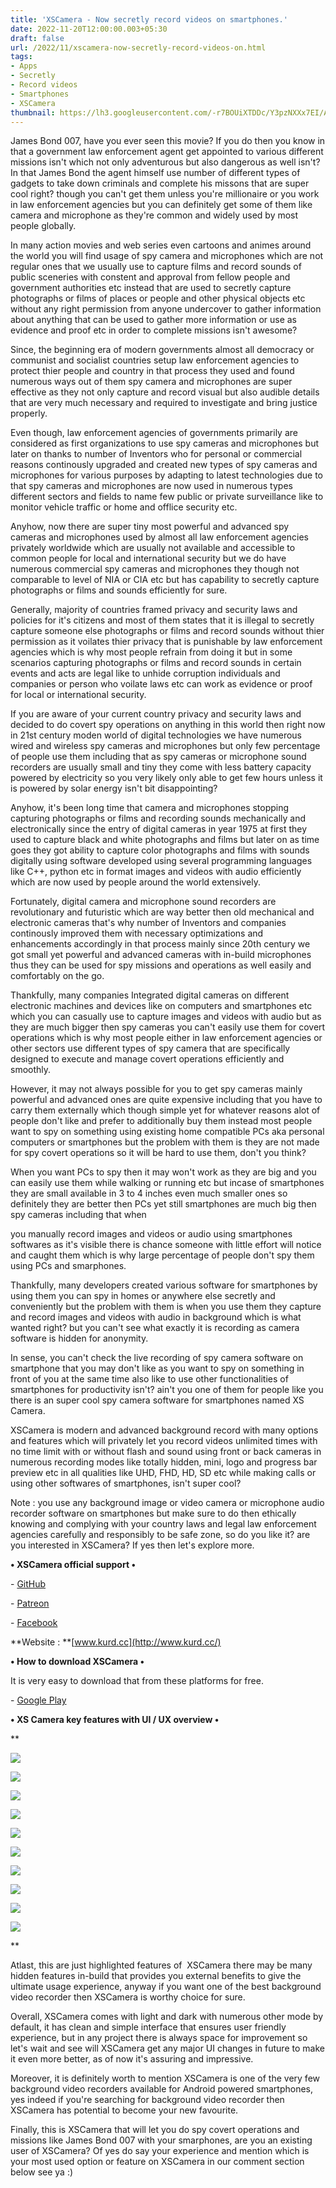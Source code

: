 ```yaml
---
title: 'XSCamera - Now secretly record videos on smartphones.'
date: 2022-11-20T12:00:00.003+05:30
draft: false
url: /2022/11/xscamera-now-secretly-record-videos-on.html
tags: 
- Apps
- Secretly
- Record videos
- Smartphones
- XSCamera
thumbnail: https://lh3.googleusercontent.com/-r7BOUiXTDDc/Y3pzNXXx7EI/AAAAAAAAPEg/MK38_R16DJ0b5TlaQS8QSnlDpqk2DUb2QCNcBGAsYHQ/s1600/1668969265956316-0.png
---
```


  

  

James Bond 007, have you ever seen this movie? If you do then you know in that a government law enforcement agent get appointed to various different missions isn't which not only adventurous but also dangerous as well isn't? In that James Bond the agent himself use number of different types of gadgets to take down criminals and complete his missons that are super cool right? though you can't get them unless you're millionaire or you work in law enforcement agencies but you can definitely get some of them like camera and microphone as they're common and widely used by most people globally.

  

In many action movies and web series even cartoons and animes around the world you will find usage of spy camera and microphones which are not regular ones that we usually use to capture films and record sounds of public sceneries with constent and approval from fellow people and government authorities etc instead that are used to secretly capture photographs or films of places or people and other physical objects etc without any right permission from anyone undercover to gather information about anything that can be used to gather more information or use as evidence and proof etc in order to complete missions isn't awesome?

  

Since, the beginning era of modern governments almost all democracy or communist and socialist countries setup law enforcement agencies to protect thier people and country in that process they used and found numerous ways out of them spy camera and microphones are super effective as they not only capture and record visual but also audible details that are very much necessary and required to investigate and bring justice properly.

  

Even though, law enforcement agencies of governments primarily are considered as first organizations to use spy cameras and microphones but later on thanks to number of Inventors who for personal or commercial reasons continously upgraded and created new types of spy cameras and microphones for various purposes by adapting to latest technologies due to that spy cameras and microphones are now used in numerous types different sectors and fields to name few public or private surveillance like to monitor vehicle traffic or home and offlice security etc.

  

Anyhow, now there are super tiny most powerful and advanced spy cameras and microphones used by almost all law enforcement agencies privately worldwide which are usually not available and accessible to common people for local and international security but we do have numerous commercial spy cameras and microphones they though not comparable to level of NIA or CIA etc but has capability to secretly capture photographs or films and sounds efficiently for sure.

  

Generally, majority of countries framed privacy and security laws and policies for it's citizens and most of them states that it is illegal to secretly capture someone else photographs or films and record sounds without thier permission as it voilates thier privacy that is punishable by law enforcement agencies which is why most people refrain from doing it but in some scenarios capturing photographs or films and record sounds in certain events and acts are legal like to unhide corruption individuals and companies or person who voilate laws etc can work as evidence or proof for local or international security.

  

If you are aware of your current country privacy and security laws and decided to do covert spy operations on anything in this world then right now in 21st century moden world of digital technologies we have numerous wired and wireless spy cameras and microphones but only few percentage of people use them including that as spy cameras or microphone sound recorders are usually small and tiny they come with less battery capacity powered by electricity so you very likely only able to get few hours unless it is powered by solar energy isn't bit disappointing?

  

Anyhow, it's been long time that camera and microphones stopping capturing photographs or films and recording sounds mechanically and electronically since the entry of digital cameras in year 1975 at first they used to capture black and white photographs and films but later on as time goes they got ability to capture color photographs and films with sounds digitally using software developed using several programming languages like C++, python etc in format images and videos with audio efficiently which are now used by people around the world extensively.

  

Fortunately, digital camera and microphone sound recorders are revolutionary and futuristic which are way better then old mechanical and electronic cameras that's why number of Inventors and companies continously improved them with necessary optimizations and enhancements accordingly in that process mainly since 20th century we got small yet powerful and advanced cameras with in-build microphones thus they can be used for spy missions and operations as well easily and comfortably on the go.

  

Thankfully, many companies Integrated digital cameras on different electronic machines and devices like on computers and smartphones etc which you can casually use to capture images and videos with audio but as they are much bigger then spy cameras you can't easily use them for covert operations which is why most people either in law enforcement agencies or other sectors use different types of spy camera that are specifically designed to execute and manage covert operations efficiently and smoothly.

  

However, it may not always possible for you to get spy cameras mainly powerful and advanced ones are quite expensive including that you have to carry them externally which though simple yet for whatever reasons alot of people don't like and prefer to additionally buy them instead most people want to spy on something using existing home compatible PCs aka personal computers or smartphones but the problem with them is they are not made for spy covert operations so it will be hard to use them, don't you think?

  

When you want PCs to spy then it may won't work as they are big and you can easily use them while walking or running etc but incase of smartphones they are small available in 3 to 4 inches even much smaller ones so definitely they are better then PCs yet still smartphones are much big then spy cameras including that when 

you manually record images and videos or audio using smartphones softwares as it's visible there is chance someone with little effort will notice and caught them which is why large percentage of people don't spy them using PCs and smarphones.

  

Thankfully, many developers created various software for smartphones by using them you can spy in homes or anywhere else secretly and conveniently but the problem with them is when you use them they capture and record images and videos with audio in background which is what wanted right? but you can't see what exactly it is recording as camera software is hidden for anonymity.

  

In sense, you can't check the live recording of spy camera software on smartphone that you may don't like as you want to spy on something in front of you at the same time also like to use other functionalities of smartphones for productivity isn't? ain't you one of them for people like you there is an super cool spy camera software for smartphones named XS Camera.

  

XSCamera is modern and advanced background record with many options and features which will privately let you record videos unlimited times with no time limit with or without flash and sound using front or back cameras in numerous recording modes like totally hidden, mini, logo and progress bar preview etc in all qualities like UHD, FHD, HD, SD etc while making calls or using other softwares of smartphones, isn't super cool?

  

Note : you use any background image or video camera or microphone audio recorder software on smartphones but make sure to do then ethically knowing and complying with your country laws and legal law enforcement agencies carefully and responsibly to be safe zone, so do you like it? are you interested in XSCamera? If yes then let's explore more.

  

**• XSCamera official support •**

\- [GitHub](https://github.com/kurd-cc)

\- [Patreon](https://www.patreon.com/kurdcc)

\- [Facebook](https://facebook.com/kurdcc.official)

**Website : **[www.kurd.cc](http://www.kurd.cc/)

**• How to download XSCamera •**

It is very easy to download that from these platforms for free.

  

\- [Google Play](https://play.google.com/store/apps/details?id=me.jagar.xscamera)

**• XS Camera key features with UI / UX overview •**

**

![](https://lh3.googleusercontent.com/-gizM_1TP2To/Y3ss_P_1KUI/AAAAAAAAPFQ/SV0je4epV1wNyIcnlGeLvpwuydBYJAxbQCNcBGAsYHQ/s1600/1669016825250281-0.png)

![](https://lh3.googleusercontent.com/-xi7P1Okr-JI/Y3ss-atuSEI/AAAAAAAAPFM/Y6P0MYRhXWATArBo1bIIuT8ZxqgTGVsdgCNcBGAsYHQ/s1600/1669016821642138-1.png)

![](https://lh3.googleusercontent.com/-JXjvBkum1UQ/Y3ss9ae2nJI/AAAAAAAAPFI/EQ3FgVYHtGI6W-DP-wOInEyN6KfwTf3ewCNcBGAsYHQ/s1600/1669016818090702-2.png)

![](https://lh3.googleusercontent.com/-0W5_JAqZy2k/Y3ss8YTIW_I/AAAAAAAAPFE/6ZW3ikP8vvM994m3kq0jkw9B6zuUGWxogCNcBGAsYHQ/s1600/1669016814851815-3.png)

![](https://lh3.googleusercontent.com/-NeC66lhLo8Y/Y3ss7r2r2VI/AAAAAAAAPFA/6jojPN7iiJMLvy-03yao5PRbIZSqn8sPQCNcBGAsYHQ/s1600/1669016811250043-4.png)

![](https://lh3.googleusercontent.com/-FbGwHOrVlvU/Y3ss6-Dgh8I/AAAAAAAAPE8/cGPp1oF_ulUZz34KQAIwcZ5_r8U9Rb4owCNcBGAsYHQ/s1600/1669016808234351-5.png)

![](https://lh3.googleusercontent.com/-Gia4Wb_EUvE/Y3ss6Oq9ezI/AAAAAAAAPE4/e2dlaxsoUOM_qwrRV399Oe33OFxGNbVTQCNcBGAsYHQ/s1600/1669016805060086-6.png)

![](https://lh3.googleusercontent.com/-mEG9wBzuZKY/Y3ss5DbISoI/AAAAAAAAPE0/pIMqVYL4uM8-0FveDdPy4hc369LePYDHgCNcBGAsYHQ/s1600/1669016801086294-7.png)

![](https://lh3.googleusercontent.com/-YbblFci0Lro/Y3ss4M-fUtI/AAAAAAAAPEw/k0eE9XWpPq0DmoGgFY5-YUZfoVeYlGJtwCNcBGAsYHQ/s1600/1669016797712410-8.png)

![](https://lh3.googleusercontent.com/-GNIt2UvX2II/Y3sshN7uCtI/AAAAAAAAPEo/T3B8clF55bk_tOZwGblEaCU84M86TGDoACNcBGAsYHQ/s1600/1669016703955811-9.png)

  
**

Atlast, this are just highlighted features of  XSCamera there may be many hidden features in-build that provides you external benefits to give the ultimate usage experience, anyway if you want one of the best background video recorder then XSCamera is worthy choice for sure.  

  

Overall, XSCamera comes with light and dark with numerous other mode by default, it has clean and simple interface that ensures user friendly experience, but in any project there is always space for improvement so let's wait and see will XSCamera get any major UI changes in future to make it even more better, as of now it's assuring and impressive.

  

Moreover, it is definitely worth to mention XSCamera is one of the very few background video recorders available for Android powered smartphones, yes indeed if you're searching for background video recorder then XSCamera has potential to become your new favourite.

  

Finally, this is XSCamera that will let you do spy covert operations and missions like James Bond 007 with your smarphones, are you an existing user of XSCamera? Of yes do say your experience and mention which is your most used option or feature on XSCamera in our comment section below see ya :)